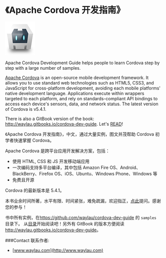# 《Apache Cordova 开发指南》

![](images/cordova_bot.png)

Apache Cordova Development Guide helps people to learn Cordova step by step with a large number of samples.

[Apache Cordova](<http://cordova.apache.org/>) is an open-source mobile development framework. It allows you to use standard web technologies such as HTML5, CSS3, and JavaScript for cross-platform development, avoiding each mobile platforms' native development language. Applications execute within wrappers targeted to each platform, and rely on standards-compliant API bindings to access each device's sensors, data, and network status.
The latest version of Cordova is v5.4.1.

There is also a GitBook version of the book: <http://waylau.gitbooks.io/cordova-dev-guide>.
Let's [READ](SUMMARY.md)!

《Apache Cordova 开发指南》，中文，通过大量实例，图文并茂帮助 Cordova 初学者快速掌握 Cordova。

Apache Cordova 是跨平台应用开发解决方案，包括：

* 使用 HTML, CSS 和 JS 开发移动端应用
* 一次编码支持多平台编译，其中包括 Amazon Fire OS、Android、BlackBerry、Firefox OS、iOS、Ubuntu、Windows Phone、Windows 等
* 免费且开源

Cordova 的最新版本是 5.4.1。

本书业余时间所著，水平有限、时间紧张，难免疏漏，欢迎指正，[点此](https://github.com/waylau/cordova-dev-guide/issues)提问。感谢您的参与！

书中所有实例，在<https://github.com/waylau/cordova-dev-guide> 的 `samples` 目录下。
从[目录](SUMMARY.md)开始阅读吧！另外有 GitBook 的版本方便阅读 <http://waylau.gitbooks.io/cordova-dev-guide>。

###Contact 联系作者:

* [www.waylau.com](http://www.waylau.com)

